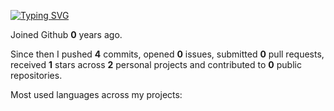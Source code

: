 [![Typing SVG](https://readme-typing-svg.demolab.com?font=source+code+pro&size=25&duration=2500&pause=500&color=4EF702&multiline=true&width=435&height=100&lines=hello+there%2C+i'm+shivam;cse+freshie+%40+kiit)](https://git.io/typing-svg)

Joined Github **0** years ago.

Since then I pushed **4** commits, opened **0** issues, submitted **0** pull requests, received **1** stars across **2** personal projects and contributed to **0** public repositories.

Most used languages across my projects:

